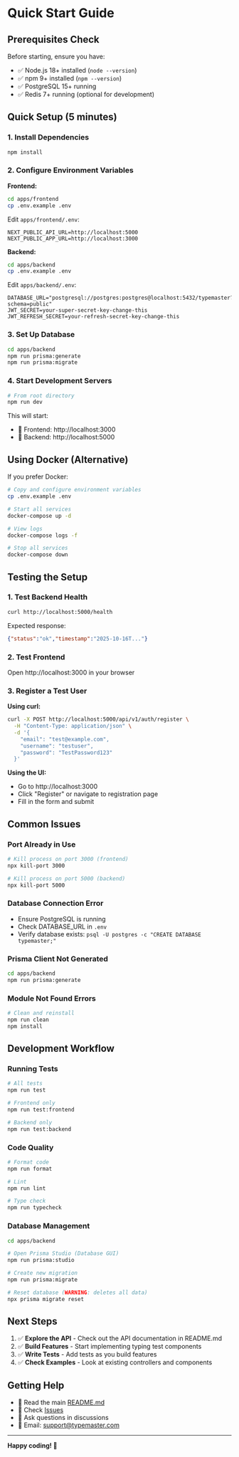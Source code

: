 # Quick Start Guide

## Prerequisites Check

Before starting, ensure you have:
- ✅ Node.js 18+ installed (`node --version`)
- ✅ npm 9+ installed (`npm --version`)
- ✅ PostgreSQL 15+ running
- ✅ Redis 7+ running (optional for development)

## Quick Setup (5 minutes)

### 1. Install Dependencies
```bash
npm install
```

### 2. Configure Environment Variables

**Frontend:**
```bash
cd apps/frontend
cp .env.example .env
```

Edit `apps/frontend/.env`:
```env
NEXT_PUBLIC_API_URL=http://localhost:5000
NEXT_PUBLIC_APP_URL=http://localhost:3000
```

**Backend:**
```bash
cd apps/backend
cp .env.example .env
```

Edit `apps/backend/.env`:
```env
DATABASE_URL="postgresql://postgres:postgres@localhost:5432/typemaster?schema=public"
JWT_SECRET=your-super-secret-key-change-this
JWT_REFRESH_SECRET=your-refresh-secret-key-change-this
```

### 3. Set Up Database
```bash
cd apps/backend
npm run prisma:generate
npm run prisma:migrate
```

### 4. Start Development Servers
```bash
# From root directory
npm run dev
```

This will start:
- 🎨 Frontend: http://localhost:3000
- 🔧 Backend: http://localhost:5000

## Using Docker (Alternative)

If you prefer Docker:

```bash
# Copy and configure environment variables
cp .env.example .env

# Start all services
docker-compose up -d

# View logs
docker-compose logs -f

# Stop all services
docker-compose down
```

## Testing the Setup

### 1. Test Backend Health
```bash
curl http://localhost:5000/health
```

Expected response:
```json
{"status":"ok","timestamp":"2025-10-16T..."}
```

### 2. Test Frontend
Open http://localhost:3000 in your browser

### 3. Register a Test User

**Using curl:**
```bash
curl -X POST http://localhost:5000/api/v1/auth/register \
  -H "Content-Type: application/json" \
  -d '{
    "email": "test@example.com",
    "username": "testuser",
    "password": "TestPassword123"
  }'
```

**Using the UI:**
- Go to http://localhost:3000
- Click "Register" or navigate to registration page
- Fill in the form and submit

## Common Issues

### Port Already in Use
```bash
# Kill process on port 3000 (frontend)
npx kill-port 3000

# Kill process on port 5000 (backend)
npx kill-port 5000
```

### Database Connection Error
- Ensure PostgreSQL is running
- Check DATABASE_URL in `.env`
- Verify database exists: `psql -U postgres -c "CREATE DATABASE typemaster;"`

### Prisma Client Not Generated
```bash
cd apps/backend
npm run prisma:generate
```

### Module Not Found Errors
```bash
# Clean and reinstall
npm run clean
npm install
```

## Development Workflow

### Running Tests
```bash
# All tests
npm run test

# Frontend only
npm run test:frontend

# Backend only
npm run test:backend
```

### Code Quality
```bash
# Format code
npm run format

# Lint
npm run lint

# Type check
npm run typecheck
```

### Database Management
```bash
cd apps/backend

# Open Prisma Studio (Database GUI)
npm run prisma:studio

# Create new migration
npm run prisma:migrate

# Reset database (WARNING: deletes all data)
npx prisma migrate reset
```

## Next Steps

1. ✅ **Explore the API** - Check out the API documentation in README.md
2. ✅ **Build Features** - Start implementing typing test components
3. ✅ **Write Tests** - Add tests as you build features
4. ✅ **Check Examples** - Look at existing controllers and components

## Getting Help

- 📖 Read the main [README.md](../README.md)
- 🐛 Check [Issues](https://github.com/yourusername/typemaster/issues)
- 💬 Ask questions in discussions
- 📧 Email: support@typemaster.com

---

**Happy coding! 🚀**
